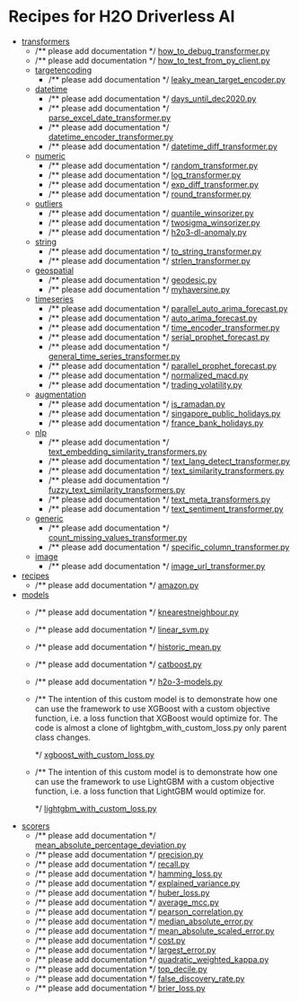 # Recipes for H2O Driverless AI

* [transformers](./transformers)
  * /**
    please add documentation
    */
    [how_to_debug_transformer.py](./transformers/how_to_debug_transformer.py)
  * /**
    please add documentation
    */
    [how_to_test_from_py_client.py](./transformers/how_to_test_from_py_client.py)
  * [targetencoding](./transformers/targetencoding)
    * /**
      please add documentation
      */
      [leaky_mean_target_encoder.py](./transformers/targetencoding/leaky_mean_target_encoder.py)
  * [datetime](./transformers/datetime)
    * /**
      please add documentation
      */
      [days_until_dec2020.py](./transformers/datetime/days_until_dec2020.py)
    * /**
      please add documentation
      */
      [parse_excel_date_transformer.py](./transformers/datetime/parse_excel_date_transformer.py)
    * /**
      please add documentation
      */
      [datetime_encoder_transformer.py](./transformers/datetime/datetime_encoder_transformer.py)
    * /**
      please add documentation
      */
      [datetime_diff_transformer.py](./transformers/datetime/datetime_diff_transformer.py)
  * [numeric](./transformers/numeric)
    * /**
      please add documentation
      */
      [random_transformer.py](./transformers/numeric/random_transformer.py)
    * /**
      please add documentation
      */
      [log_transformer.py](./transformers/numeric/log_transformer.py)
    * /**
      please add documentation
      */
      [exp_diff_transformer.py](./transformers/numeric/exp_diff_transformer.py)
    * /**
      please add documentation
      */
      [round_transformer.py](./transformers/numeric/round_transformer.py)
  * [outliers](./transformers/outliers)
    * /**
      please add documentation
      */
      [quantile_winsorizer.py](./transformers/outliers/quantile_winsorizer.py)
    * /**
      please add documentation
      */
      [twosigma_winsorizer.py](./transformers/outliers/twosigma_winsorizer.py)
    * /**
      please add documentation
      */
      [h2o3-dl-anomaly.py](./transformers/outliers/h2o3-dl-anomaly.py)
  * [string](./transformers/string)
    * /**
      please add documentation
      */
      [to_string_transformer.py](./transformers/string/to_string_transformer.py)
    * /**
      please add documentation
      */
      [strlen_transformer.py](./transformers/string/strlen_transformer.py)
  * [geospatial](./transformers/geospatial)
    * /**
      please add documentation
      */
      [geodesic.py](./transformers/geospatial/geodesic.py)
    * /**
      please add documentation
      */
      [myhaversine.py](./transformers/geospatial/myhaversine.py)
  * [timeseries](./transformers/timeseries)
    * /**
      please add documentation
      */
      [parallel_auto_arima_forecast.py](./transformers/timeseries/parallel_auto_arima_forecast.py)
    * /**
      please add documentation
      */
      [auto_arima_forecast.py](./transformers/timeseries/auto_arima_forecast.py)
    * /**
      please add documentation
      */
      [time_encoder_transformer.py](./transformers/timeseries/time_encoder_transformer.py)
    * /**
      please add documentation
      */
      [serial_prophet_forecast.py](./transformers/timeseries/serial_prophet_forecast.py)
    * /**
      please add documentation
      */
      [general_time_series_transformer.py](./transformers/timeseries/general_time_series_transformer.py)
    * /**
      please add documentation
      */
      [parallel_prophet_forecast.py](./transformers/timeseries/parallel_prophet_forecast.py)
    * /**
      please add documentation
      */
      [normalized_macd.py](./transformers/timeseries/normalized_macd.py)
    * /**
      please add documentation
      */
      [trading_volatility.py](./transformers/timeseries/trading_volatility.py)
  * [augmentation](./transformers/augmentation)
    * /**
      please add documentation
      */
      [is_ramadan.py](./transformers/augmentation/is_ramadan.py)
    * /**
      please add documentation
      */
      [singapore_public_holidays.py](./transformers/augmentation/singapore_public_holidays.py)
    * /**
      please add documentation
      */
      [france_bank_holidays.py](./transformers/augmentation/france_bank_holidays.py)
  * [nlp](./transformers/nlp)
    * /**
      please add documentation
      */
      [text_embedding_similarity_transformers.py](./transformers/nlp/text_embedding_similarity_transformers.py)
    * /**
      please add documentation
      */
      [text_lang_detect_transformer.py](./transformers/nlp/text_lang_detect_transformer.py)
    * /**
      please add documentation
      */
      [text_similarity_transformers.py](./transformers/nlp/text_similarity_transformers.py)
    * /**
      please add documentation
      */
      [fuzzy_text_similarity_transformers.py](./transformers/nlp/fuzzy_text_similarity_transformers.py)
    * /**
      please add documentation
      */
      [text_meta_transformers.py](./transformers/nlp/text_meta_transformers.py)
    * /**
      please add documentation
      */
      [text_sentiment_transformer.py](./transformers/nlp/text_sentiment_transformer.py)
  * [generic](./transformers/generic)
    * /**
      please add documentation
      */
      [count_missing_values_transformer.py](./transformers/generic/count_missing_values_transformer.py)
    * /**
      please add documentation
      */
      [specific_column_transformer.py](./transformers/generic/specific_column_transformer.py)
  * [image](./transformers/image)
    * /**
      please add documentation
      */
      [image_url_transformer.py](./transformers/image/image_url_transformer.py)
* [recipes](./recipes)
  * /**
    please add documentation
    */
    [amazon.py](./recipes/amazon.py)
* [models](./models)
  * /**
    please add documentation
    */
    [knearestneighbour.py](./models/knearestneighbour.py)
  * /**
    please add documentation
    */
    [linear_svm.py](./models/linear_svm.py)
  * /**
    please add documentation
    */
    [historic_mean.py](./models/historic_mean.py)
  * /**
    please add documentation
    */
    [catboost.py](./models/catboost.py)
  * /**
    please add documentation
    */
    [h2o-3-models.py](./models/h2o-3-models.py)
  * /**
    The intention of this custom model is to demonstrate how one can use the framework to use XGBoost with
    a custom objective function, i.e. a loss function that XGBoost would optimize for.
    The code is almost a clone of lightgbm_with_custom_loss.py
    only parent class changes.
    
    */
    [xgboost_with_custom_loss.py](./models/xgboost_with_custom_loss.py)
  * /**
    The intention of this custom model is to demonstrate how one can use the framework to use LightGBM with
    a custom objective function, i.e. a loss function that LightGBM would optimize for.
    
    */
    [lightgbm_with_custom_loss.py](./models/lightgbm_with_custom_loss.py)
* [scorers](./scorers)
  * /**
    please add documentation
    */
    [mean_absolute_percentage_deviation.py](./scorers/mean_absolute_percentage_deviation.py)
  * /**
    please add documentation
    */
    [precision.py](./scorers/precision.py)
  * /**
    please add documentation
    */
    [recall.py](./scorers/recall.py)
  * /**
    please add documentation
    */
    [hamming_loss.py](./scorers/hamming_loss.py)
  * /**
    please add documentation
    */
    [explained_variance.py](./scorers/explained_variance.py)
  * /**
    please add documentation
    */
    [huber_loss.py](./scorers/huber_loss.py)
  * /**
    please add documentation
    */
    [average_mcc.py](./scorers/average_mcc.py)
  * /**
    please add documentation
    */
    [pearson_correlation.py](./scorers/pearson_correlation.py)
  * /**
    please add documentation
    */
    [median_absolute_error.py](./scorers/median_absolute_error.py)
  * /**
    please add documentation
    */
    [mean_absolute_scaled_error.py](./scorers/mean_absolute_scaled_error.py)
  * /**
    please add documentation
    */
    [cost.py](./scorers/cost.py)
  * /**
    please add documentation
    */
    [largest_error.py](./scorers/largest_error.py)
  * /**
    please add documentation
    */
    [quadratic_weighted_kappa.py](./scorers/quadratic_weighted_kappa.py)
  * /**
    please add documentation
    */
    [top_decile.py](./scorers/top_decile.py)
  * /**
    please add documentation
    */
    [false_discovery_rate.py](./scorers/false_discovery_rate.py)
  * /**
    please add documentation
    */
    [brier_loss.py](./scorers/brier_loss.py)
